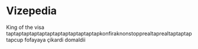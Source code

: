 # Vizepedia

King of the visa taptaptaptaptaptaptaptaptaptaptaptapkonfiraknonstopprealtaprealtaptaptaptapcup fofayaya çikardi domaldii

